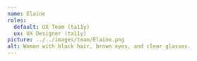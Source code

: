 ```yaml
---
name: Elaine
roles:
  default: UX Team (ta11y)
  ux: UX Designer (ta11y)
picture: ../../images/team/Elaine.png
alt: Woman with black hair, brown eyes, and clear glasses.
---
```

